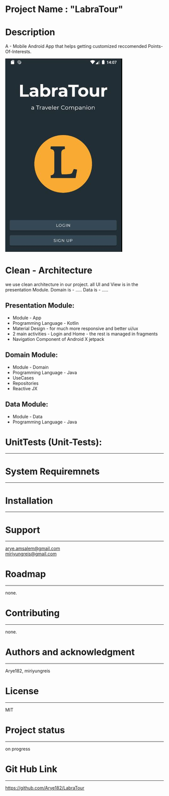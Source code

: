 # Project Name : "LabraTour"

# Description  
A - Mobile Android App that helps getting customized reccomended Points-Of-Interests. 

![Alt ScreenShot](https://github.com/Arye182/LabraTour/blob/master/GitHubPics/app_screen_1.JPG?raw=true "ScreenShot 1")

# Clean - Architecture 
we use clean architecture in our project. all UI and View is in the presentation Module.
Domain is - .....
Data is - .....

Presentation Module:
-----------------------------
* Module - App
* Programming Language - Kotlin
* Material Design - for much more responsive and better ui/ux
* 2 main activities - Login and Home - the rest is managed in fragments
* Navigation Component of Android X jetpack

Domain Module:
-----------------------------
* Module - Domain
* Programming Language - Java
* UseCases
* Repositories
* Reactive JX

Data Module:
-----------------------------
* Module - Data
* Programming Language - Java

# UnitTests (Unit-Tests):
-----------------------------

# System Requiremnets 
----------------------------- 

# Installation  
-----------------------------

# Support  
-----------------------------
arye.amsalem@gmail.com  
miriyungreis@gmail.com

# Roadmap  
-----------------------------
none.

# Contributing  
-----------------------------
none.

# Authors and acknowledgment  
-----------------------------
Arye182, miriyungreis

# License  
-----------------------------
MIT

# Project status  
-----------------------------
on progress

# Git Hub Link
-----------------------------
https://github.com/Arye182/LabraTour
